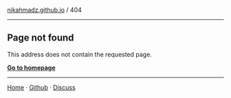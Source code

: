 [nikahmadz.github.io][1] / 404

***

## Page not found

This address does not contain the requested page.

[**Go to homepage**][1]

***

[Home][1] &middot; [Github][2] &middot; [Discuss][3]

[1]:https://nikahmadz.github.io
[2]:https://github.com/nikahmadz
[3]:https://github.com/nikahmadz/nikahmadz.github.io/discussions "Go to Discusssion Room"

